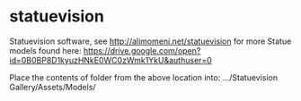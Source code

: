 # statuevision
Statuevision software, see http://alimomeni.net/statuevision for more
Statue models found here:
https://drive.google.com/open?id=0B0BP8D1kyuzHNkE0WC0zWmk1YkU&authuser=0

Place the contents of folder from the above location into:
.../Statuevision Gallery/Assets/Models/
